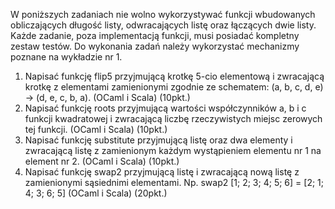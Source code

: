 W poniższych zadaniach nie wolno wykorzystywać funkcji wbudowanych obliczających długość listy,
odwracających listę oraz łączących dwie listy.
Każde zadanie, poza implementacją funkcji, musi posiadać kompletny zestaw testów.
Do wykonania zadań należy wykorzystać mechanizmy poznane na wykładzie nr 1.
1) Napisać funkcję flip5 przyjmującą krotkę 5-cio elementową i zwracającą krotkę z elementami
zamienionymi zgodnie ze schematem: (a, b, c, d, e) -> (d, e, c, b, a). (OCaml i Scala) (10pkt.)
2) Napisać funkcję roots przyjmującą wartości współczynników a, b i c funkcji kwadratowej
i zwracającą liczbę rzeczywistych miejsc zerowych tej funkcji. (OCaml i Scala) (10pkt.)
3) Napisać funkcję substitute przyjmującą listę oraz dwa elementy i zwracającą listę z
zamienionym każdym wystąpieniem elementu nr 1 na element nr 2. (OCaml i Scala) (10pkt.)
4) Napisać funkcję swap2 przyjmującą listę i zwracającą nową listę z zamienionymi sąsiednimi
elementami. Np. swap2 [1; 2; 3; 4; 5; 6] = [2; 1; 4; 3; 6; 5] (OCaml i Scala) (20pkt.)
